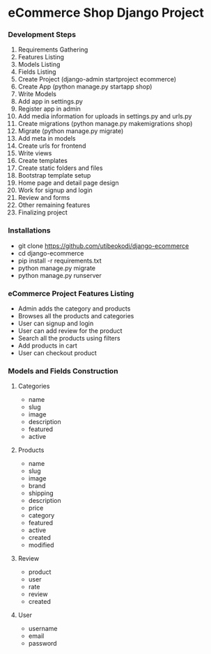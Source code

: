 # eCommerce Shop Django Project


### Development Steps
1. Requirements Gathering
1. Features Listing
1. Models Listing
1. Fields Listing
1. Create Project (django-admin startproject ecommerce)
1. Create App (python manage.py startapp shop)
1. Write Models
1. Add app in settings.py
1. Register app in admin
1. Add media information for uploads in settings.py and urls.py 
1. Create migrations (python manage.py makemigrations shop)
1. Migrate (python manage.py migrate)
1. Add meta in models
1. Create urls for frontend
1. Write views
1. Create templates
1. Create static folders and files
1. Bootstrap template setup
1. Home page and detail page design
1. Work for signup and login
1. Review and forms
1. Other remaining features
1. Finalizing project


### Installations
- git clone https://github.com/utibeokodi/django-ecommerce
- cd django-ecommerce
- pip install -r requirements.txt
- python manage.py migrate
- python manage.py runserver


### eCommerce Project Features Listing
- Admin adds the category and products
- Browses all the products and categories
- User can signup and login
- User can add review for the product
- Search all the products using filters
- Add products in cart
- User can checkout product

### Models and Fields Construction
1. Categories
    - name
	- slug
	- image
	- description
	- featured
	- active

2. Products
	- name
	- slug
	- image
	- brand
	- shipping
	- description
	- price
	- category
	- featured
	- active
	- created
	- modified

3. Review
	- product
	- user
	- rate
	- review
	- created

4. User
	- username
	- email
	- password

